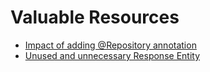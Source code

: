 # Valuable Resources

- [Impact of adding @Repository annotation](https://www.geeksforgeeks.org/spring-repository-annotation-with-example/?ref=rbp)
- [Unused and unnecessary Response Entity](https://www.youtube.com/watch?v=DvOGJDL6-98)